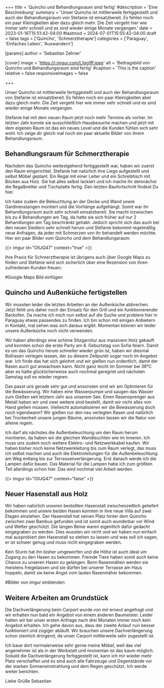 +++
title = 'Quincho und Behandlungsraum sind fertig'
#description = 'Eine Beschreibung'
summary = 'Unser Quincho ist mittlerweile fertiggestellt und auch der Behandlungsraum von Stefanie ist einsatzbereit. Es fehlen noch ein paar Kleinigkeiten aber dazu gleich mehr. Die Zeit vergeht hier wie immer sehr schnell und es sind wieder einige Monate vergangen.'
date = 2023-01-16T15:51:42-04:00
#lastmod = 2024-07-01T15:55:42-04:00
draft = false
tags = ['Quincho', 'Schmerztherapie']
categories = ['Paraguay', 'Einfaches Leben', 'Auswandern']

[params]
    author = 'Sebastian Zehner'

[cover]
    image = 'https://i.imgur.com/L1gg1ff.jpeg'
    alt = 'Beitragsbild von Quincho und Behandlungsraum sind fertig'
    #caption = 'This is the caption'
    relative = false
    responsiveImages = false

+++

Unser Quincho ist mittlerweile fertiggestellt und auch der Behandlungsraum von Stefanie ist einsatzbereit. Es fehlen noch ein paar Kleinigkeiten aber dazu gleich mehr. Die Zeit vergeht hier wie immer sehr schnell und es sind wieder einige Monate vergangen.

Stefanie hat mit dem neuen Raum jetzt noch mehr Termine als vorher. Im letzten Jahr konnte sie ausschließlich Hausbesuche machen und jetzt mit dem eigenen Raum ist das ein neues Level und die Kunden fühlen sich sehr wohl. Ich zeige dir gleich mal noch ein paar aktuelle Bilder von ihrem Behandlungsraum.

## Behandlungsraum für Schmerztherapie

Nachdem das Quincho weitestgehend fertiggestellt war, haben wir zuerst den Raum eingerichtet. Stefanie hat natürlich ihre Liege aufgestellt und selbst Möbel geplant. Ein Regal mit einer Leiter und ein Schreibtisch mit Böcken aus Holz. Sie hat alles selbst lackiert und ich mache ihr demnächst die Regalbretter und Tischplatte fertig. Den letzten Baufortschritt findest Du hier.

Ich habe zudem die Beleuchtung an der Decke und Wand sowie Gardinenstangen montiert und die Vorhänge aufgehängt. Somit war ihr Behandlungsraum auch sehr schnell einsatzbereit. Sie macht inzwischen bis zu 4 Behandlungen am Tag, da hatte sie sich früher auf nur 2 Behandlungen am Tag beschränkt gehabt. Jedoch spricht sich das auch bei den neuen Siedlern sehr schnell herum und Stefanie bekommt regelmäßig neue Anfragen, da jeder mit Schmerzen von ihr behandelt werden möchte. Hier ein paar Bilder vom Quincho und dem Behandlungsraum:

{{< imgur id="OIIJQ47" context="true" >}}

Ihre Praxis für Schmerztherapie ist übrigens auch über Google Maps zu finden und Stefanie wird sich sicherlich über eine Rezension von ihren zufriedenen Kunden freuen:

#Google Maps Bild einfügen

## Quincho und Außenküche fertigstellen

Wir mussten leider die letzten Arbeiten an der Außenküche abbrechen. Jetzt fehlt uns daher noch der Einsatz für den Grill und ein funktionierender Backofen. Da mache ich mich nun selbst auf die Suche und probiere hier in Paraguay etwas passendes zu finden. Ich bin schon mit einigen Anbietern in Kontakt, mal sehen was sich daraus ergibt. Momentan können wir leider unsere Außenküche noch nicht verwenden.

Wir haben allerdings eine schöne Sitzgarnitur aus massivem Holz gekauft und konnten schon die erste Party am 6. Geburtstag von Sofia feiern. Damit es um das Quincho herum schneller wieder grün ist, haben wir diesmal Rollrasen verlegen lassen, der zu diesem Zeitpunkt sogar noch im Angebot war. Ich finde das hat sich gelohnt und wir gießen nun ordentlich, damit der Rasen auch gut anwachsen kann. Nicht ganz leicht im Sommer bei 38°C aber es hatte glücklicherweise auch nochmal geregnet und nächsten Samstag soll es wieder regnen.

Das passt uns gerade sehr gut und ansonsten sind wir am Optimieren für die Bewässerung. Wir haben eine Wasserpumpe und saugen das Wasser zum Gießen seit letztem Jahr aus unserem See. Einen Rasensprenger aus Metall haben wir und zwei weitere sind bestellt, damit wir nicht alles von Hand gießen müssen. Vielleicht automatisieren wir die Bewässerung doch noch irgendwann? Wir gießen nur den neu verlegten Rasen und natürlich bei Trockenheit unsere jungen Bäume, ansonsten lassen wir die Natur von alleine regeln.

Ich darf als nächstes die Außenbeleuchtung um den Raum herum montieren, da haben wir die gleichen Wandleuchten wie im Inneren. Ich muss uns zudem noch weitere Elektro- und Netzwerkkabel kaufen. Wir haben bisher noch keine Netzwerkleitung bis zum Raum verlegt, das muss ich selbst machen und auch die Elektroleitungen für die Außenbeleuchtung am Weg entlang bis zur Terrassenverlängerung. Erst danach werde ich die Lampen dafür bauen. Das Material für die Lampen habe ich zum größten Teil allerdings schon hier. Das wird nochmal viel Arbeit werden.

{{< imgur id="OIIJQ47" context="false" >}}

## Neuer Hasenstall aus Holz

Wir haben natürlich unseren bestellten Hasenstall zwischenzeitlich geliefert bekommen und unsere beiden Hasen konnten in ihre neue Villa auf zwei Etagen einziehen. Der Hasenstall hat seinen Platz hinter dem Quincho zwischen zwei Bambus gefunden und ist somit auch wunderbar vor Wind und Wetter geschützt. Die langen Beine waren eigentlich dafür gedacht eingegraben zu werden. Dies wussten wir nicht und wir haben nun einfach mal ausprobiert den Hasenstall so stehen zu lassen und was soll ich sagen, er ist schwer genug und muss nicht eingegraben werden.

Kein Sturm hat ihn bisher umgeworfen und die Höhe ist auch ideal um Zugang zu den Hasen zu bekommen. Fremde Tiere haben somit auch keine Chance zu unseren Hasen zu gelangen. Beim Rasenmähen werden sie meistens freigelassen und sie dürfen bei unserer Terrasse am Haus hoppeln, damit sie keine Angst vom lauten Rasenmäher bekommen.

#Bilder von imgur einblenden

## Weitere Arbeiten am Grundstück

Die Dachverlängerung beim Carport wurde von mir erneut angefragt und wir erhalten nun bald ein Angebot von einem anderen Baumeister. Leider hatten wir bei unser ersten Anfrage nach drei Monaten immer noch kein Angebot erhalten. Ich gehe davon aus, dass der zweite Anlauf nun besser funktioniert und zügiger abläuft. Wir brauchen unsere Dachverlängerung schon ziemlich dringend, da unser Carport mittlerweile sehr zugestellt ist.

Ich baue dort normalerweise sehr gerne meine Möbel, weil das viel angenehmer ist als in der Werkstatt und momentan ist das kaum möglich. Sobald die Dachverlängerung fertiggestellt ist, kann ich mir wieder mehr Platz verschaffen und es sind auch alle Fahrzeuge und Gegenstände vor der starken Sonneneinstrahlung und dem Regen geschützt. Ich werde weiter berichten.

Liebe Grüße
Sebastian